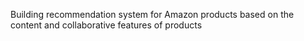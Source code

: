 Building recommendation system for Amazon products based on the content and collaborative features of products
